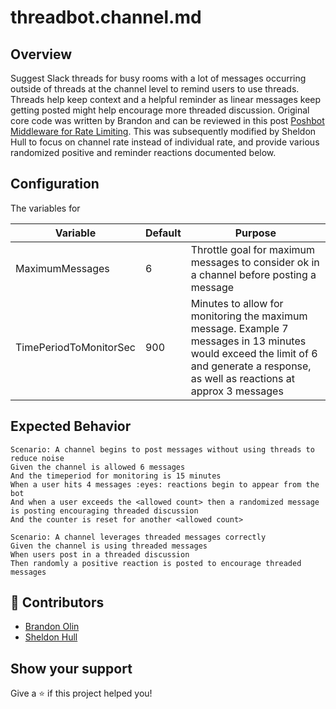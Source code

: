 # threadbot.channel.md

## Overview

Suggest Slack threads for busy rooms with a lot of messages occurring outside of threads at the channel level to remind users to use threads.
Threads help keep context and a helpful reminder as linear messages keep getting posted might help encourage more threaded discussion.
Original core code was written by Brandon and can be reviewed in this post [Poshbot Middleware for Rate Limiting](https://devblackops.io/poshbot-middleware-for-ratelimiting/).
This was subsequently modified by Sheldon Hull to focus on channel rate instead of individual rate, and provide various randomized positive and reminder reactions documented below.

## Configuration

The variables for

| Variable               | Default | Purpose                                                                                                                                                                              |
| ---------------------- | ------- | ------------------------------------------------------------------------------------------------------------------------------------------------------------------------------------ |
| MaximumMessages        | 6       | Throttle goal for maximum messages to consider ok in a channel before posting a message                                                                                              |
| TimePeriodToMonitorSec | 900     | Minutes to allow for monitoring the maximum message. Example 7 messages in 13 minutes would exceed the limit of 6 and generate a response, as well as reactions at approx 3 messages |

## Expected Behavior

```gherkin
Scenario: A channel begins to post messages without using threads to reduce noise
Given the channel is allowed 6 messages
And the timeperiod for monitoring is 15 minutes
When a user hits 4 messages :eyes: reactions begin to appear from the bot
And when a user exceeds the <allowed count> then a randomized message is posting encouraging threaded discussion
And the counter is reset for another <allowed count>
```

```gherkin
Scenario: A channel leverages threaded messages correctly
Given the channel is using threaded messages
When users post in a threaded discussion
Then randomly a positive reaction is posted to encourage threaded messages
```

## 🤝 Contributors

- [Brandon Olin](https://devblackops.io)
- [Sheldon Hull](https://www.sheldonhull.com)

## Show your support

Give a ⭐️ if this project helped you!
